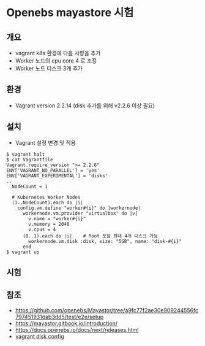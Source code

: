 # Openebs mayastore 시험
## 개요
- vagrant k8s 환경에 다음 사항을 추가
- Worker 노드의 cpu core 4 로 조정
- Worker 노드 디스크 3개 추가

## 환경
- Vagrant version 2.2.14 (disk 추가를 위해 v2.2.6 이상 필요) 

## 설치
- Vagrant 설정 변경 및 적용
```
$ vagrant halt
$ cat Vagrantfile
Vagrant.require_version ">= 2.2.6"
ENV['VAGRANT_NO_PARALLEL'] = 'yes'
ENV['VAGRANT_EXPERIMENTAL'] = 'disks'
..
  NodeCount = 1

  # Kubernetes Worker Nodes
  (1..NodeCount).each do |i|
    config.vm.define "worker#{i}" do |workernode|
      workernode.vm.provider "virtualbox" do |v|
        v.name = "worker#{i}"
        v.memory = 2048
        v.cpus = 4
      (0..1).each do |i|    # Root 포함 최대 4개 디스크 가능 
        workernode.vm.disk :disk, size: "5GB", name: "disk-#{i}"
      end        
$ vagrant up
```

## 시험


## 참조
- https://github.com/openebs/Mayastor/tree/a9fc77f2ae30e909244556fc797451931dab3dd5/test/e2e/setup
- https://mayastor.gitbook.io/introduction/
- https://docs.openebs.io/docs/next/releases.html
- [vagrant disk config](https://www.vagrantup.com/docs/disks/usage)
